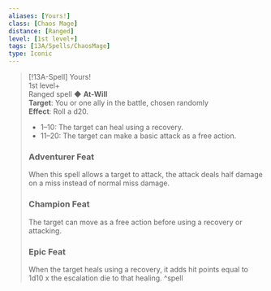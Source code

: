 ```yaml
---
aliases: [Yours!]
class: [Chaos Mage]
distance: [Ranged]
level: [1st level+]
tags: [13A/Spells/ChaosMage]
type: Iconic
---
```


> [!13A-Spell] Yours!  
> 1st level+  
> Ranged spell ◆ **At-Will**  
> **Target**: You or one ally in the battle, chosen randomly  
> **Effect**: Roll a d20.
>
> - 1–10: The target can heal using a recovery.
> - 11–20: The target can make a basic attack as a free action.
>
> ### Adventurer Feat
> When this spell allows a target to attack, the attack deals half damage on a miss instead of normal miss damage.
>
> ### Champion Feat
> The target can move as a free action before using a recovery or attacking.
>
> ### Epic Feat
> When the target heals using a recovery, it adds hit points equal to 1d10 x the escalation die to that healing.
^spell

